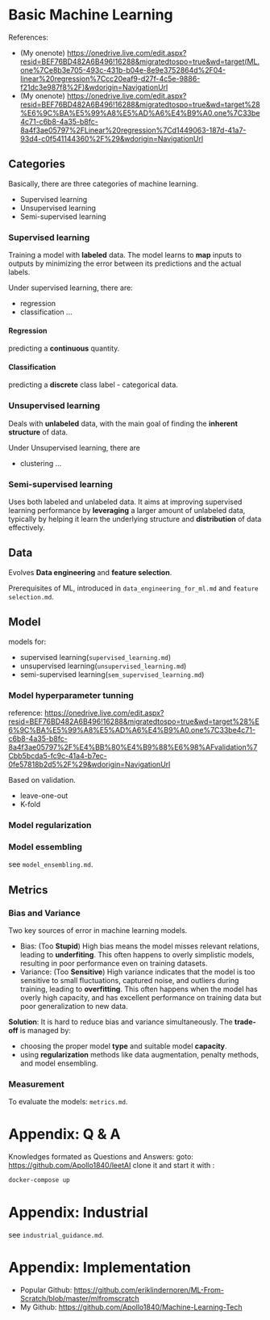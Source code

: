 # Basic Machine Learning

References: 
- (My onenote) https://onedrive.live.com/edit.aspx?resid=BEF76BD482A6B496!16288&migratedtospo=true&wd=target(ML.one%7Ce8b3e705-493c-431b-b04e-8e9e3752864d%2F04-linear%20regression%7Ccc20eaf9-d27f-4c5e-9886-f21dc3e987f8%2F)&wdorigin=NavigationUrl
- (My onenote) https://onedrive.live.com/edit.aspx?resid=BEF76BD482A6B496!16288&migratedtospo=true&wd=target%28%E6%9C%BA%E5%99%A8%E5%AD%A6%E4%B9%A0.one%7C33be4c71-c6b8-4a35-b8fc-8a4f3ae05797%2FLinear%20regression%7Cd1449063-187d-41a7-93d4-c0f541144360%2F%29&wdorigin=NavigationUrl

## Categories
Basically, there are three categories of machine learning.
- Supervised learning
- Unsupervised learning
- Semi-supervised learning


### Supervised learning
Training a model with **labeled** data. The model learns to **map** inputs to outputs by minimizing the error between its predictions and the actual labels.

Under supervised learning, there are:
- regression
- classification ...

#### Regression
predicting a **continuous** quantity.

#### Classification
predicting a **discrete** class label - categorical data.



### Unsupervised learning
Deals with **unlabeled** data, with the main goal of finding the **inherent structure** of data.

Under Unsupervised learning, there are 
- clustering ...

### Semi-supervised learning
Uses both labeled and unlabeled data. 
It aims at improving supervised learning performance by **leveraging** a larger amount of unlabeled data, 
typically by helping it learn the underlying structure and **distribution** of data effectively.




## Data
Evolves **Data engineering** and **feature selection**.

Prerequisites of ML, introduced in `data_engineering_for_ml.md` 
and `feature selection.md`. 

## Model
models for:
- supervised learning(`supervised_learning.md`)
- unsupervised learning(`unsupervised_learning.md`)
- semi-supervised learning(`sem_supervised_learning.md`)

### Model hyperparameter tunning
reference: https://onedrive.live.com/edit.aspx?resid=BEF76BD482A6B496!16288&migratedtospo=true&wd=target%28%E6%9C%BA%E5%99%A8%E5%AD%A6%E4%B9%A0.one%7C33be4c71-c6b8-4a35-b8fc-8a4f3ae05797%2F%E4%BB%80%E4%B9%88%E6%98%AFvalidation%7Cbb5bcda5-fc9c-41a4-b7ec-0fe57818b2d5%2F%29&wdorigin=NavigationUrl

Based on validation.
- leave-one-out
- K-fold


### Model regularization
### Model essembling
see `model_ensembling.md`.

## Metrics

### Bias and Variance 
Two key sources of error in machine learning models.

- Bias: (Too **Stupid**) High bias means the model misses relevant relations, 
  leading to **underfiting**. This often happens to overly simplistic models, resulting in poor performance even on training datasets.
- Variance: (Too **Sensitive**) High variance indicates that the model is too sensitive to small fluctuations, captured noise, and outliers during training, 
  leading to **overfitting**. This often happens when the model has overly high capacity, and has excellent performance on training data but poor generalization to new data.

**Solution**: 
It is hard to reduce bias and variance simultaneously. 
The **trade-off** is managed by:
- choosing the proper model **type** and suitable model **capacity**.
- using **regularization** methods like data augmentation, penalty methods, and model ensembling.

### Measurement
To evaluate the models: `metrics.md`.

# Appendix: Q & A
Knowledges formated as Questions and Answers:
goto: https://github.com/Apollo1840/leetAI
clone it and start it with :

```bash
docker-compose up
```

# Appendix: Industrial
see `industrial_guidance.md`.

# Appendix: Implementation
- Popular Github: https://github.com/eriklindernoren/ML-From-Scratch/blob/master/mlfromscratch
- My Github:  https://github.com/Apollo1840/Machine-Learning-Tech